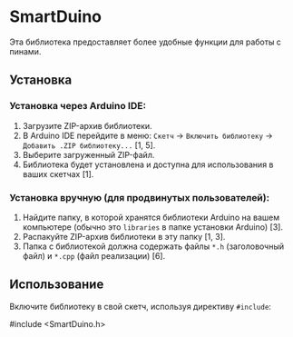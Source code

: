 # SmartDuino
Эта библиотека предоставляет более удобные функции для работы с пинами.

## Установка

### Установка через Arduino IDE:

1.  Загрузите ZIP-архив библиотеки.
2.  В Arduino IDE перейдите в меню:  `Скетч` -> `Включить библиотеку` -> `Добавить .ZIP библиотеку...` [1, 5].
3.  Выберите загруженный ZIP-файл.
4.  Библиотека будет установлена и доступна для использования в ваших скетчах [1].

### Установка вручную (для продвинутых пользователей):

1.  Найдите папку, в которой хранятся библиотеки Arduino на вашем компьютере (обычно это `libraries` в папке установки Arduino) [3].
2.  Распакуйте ZIP-архив библиотеки в эту папку [1, 3].
3.  Папка с библиотекой должна содержать файлы `*.h` (заголовочный файл) и `*.cpp` (файл реализации) [6].

## Использование

Включите библиотеку в свой скетч, используя директиву `#include`:

#include <SmartDuino.h>

